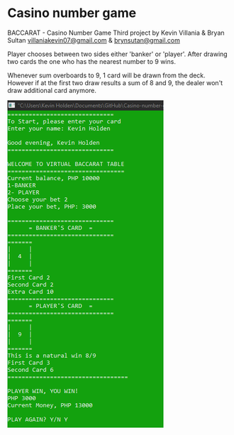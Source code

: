 # Casino number game

BACCARAT - Casino Number Game
Third project by Kevin Villania & Bryan Sultan
villaniakevin07@gmail.com & brynsutan@gmail.com

Player chooses between two sides either
'banker' or 'player'. After drawing two cards the one
who has the nearest number to 9 wins.

Whenever sum overboards to 9, 1 card will be drawn
from the deck. However if at the first two draw
results a sum of 8 and 9, the dealer won't draw
additional card anymore.

![](game.PNG)
